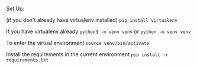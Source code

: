 Set Up:

 (if you don't already have virtualenv installed)
`pip install virtualenv`

If you have virtualenv already
`python3 -m venv venv` 
or
`python -m venv venv`

To enter the virtual environment
`source venv/bin/activate`

Install the requirements in the current environment
`pip install -r requirements.txt`